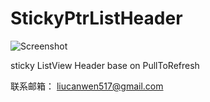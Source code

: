StickyPtrListHeader
===================

![Screenshot](https://github.com/kk-java/StickyPtrListHeader/raw/master/intro.gif)

sticky ListView Header base on PullToRefresh

联系邮箱：
liucanwen517@gmail.com
